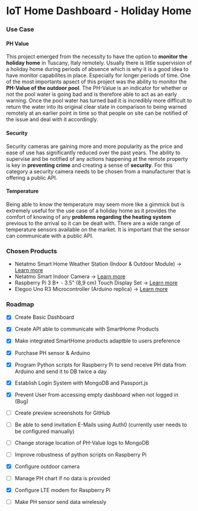 # IoT Home Dashboard - Holiday Home

### Use Case


#### PH Value 
This project emerged from the necessity to have the option to **monitor the holiday home** in Tuscany, Italy remotely. Usually there is little supervision of a
holiday home during periods of absence which is why it is a good idea to have monitor capabilites in place. Especially for longer periods of time. One of the
most importants apsect of this project was the ability to monitor the **PH-Value of the outdoor pool**. The PH-Value is an indicator for whether or not the pool water 
is going bad and is therefore able to act as an early warning. Once the pool water has turned bad it is incredibly more difficult to return 
the water into its original clear state in comparison to being warned remotely at an earlier point in time so that people on site can be notified of the issue
and deal with it accordingly. 

#### Security
Security cameras are gaining more and more popularity as the price and ease of use has significantly reduced over the past years. The ability to supervise and be notified of
any actions happening at the remote property is key in **preventing crime** and creating a sense of **security**. For this category a security camera needs to be chosen from a manufacturer 
that is offering a public API.

#### Temperature
Being able to know the temperature may seem more like a gimmick but is extremely useful for the use case of a holiday home as it provides the comfort
of knowing of any **problems regarding the  heating system** previous to the arrival so it can be dealt with.
There are a wide range of temperature sensors available on the market. It is important that the sensor can communicate with a public API.

### Chosen Products
- Netatmo Smart Home Weather Station (Indoor & Outdoor Module) -> <a href="https://www.netatmo.com/en-eu/weather/weatherstation">Learn more<a>
- Netatmo Smart Indoor Camera -> <a href="https://www.netatmo.com/en-eu/security/cam-indoor">Learn more<a>
- Raspberry Pi 3 B+ - 3.5" (8,9 cm) Touch Display Set -> <a href="https://www.reichelt.com/ch/en/raspberry-pi-3-3-5-8-9-cm-touchscreen-display-set-rpi-set-3-5-3b--p239418.html?&trstct=pos_1&nbc=1">Learn more</a>
- Elegoo Uno R3 Microcontroller (Arduino replica) -> <a href="https://www.amazon.de/-/en/gp/product/B01EWOE0UU/ref=ppx_yo_dt_b_search_asin_title?ie=UTF8&psc=1">Learn more</a>
  
### Roadmap
- [x] Create Basic Dashboard
- [x] Create API able to communicate with SmartHome Products
- [x] Make integrated SmartHome products adaptble to users preference
- [x] Purchase PH sensor & Arduino
- [x] Program Python scripts for Raspberry Pi to send receive PH data from Arduino and send it to DB twice a day
- [x] Establish Login System with MongoDB and Passport.js
- [x] Prevent User from accessing empty dashboard when not logged in (Bug)
- [ ] Create preview screenshots for GitHub
- [ ] Be able to send invitation E-Mails using Auth0 (currently user needs to be configured manually)
- [ ] Change storage location of PH-Value logs to MongoDB 
- [ ] Improve robustness of python scripts on Raspberry Pi
- [x] Configure outdoor camera 
- [ ] Manage PH chart if no data is provided
- [x] Configure LTE modem for Raspberry Pi
- [ ] Make PH sensor send data wirelessly
  
  

